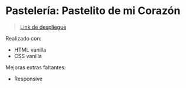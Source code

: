 # Pastelería: Pastelito de mi Corazón

> [Link de despliegue](https://hdz-angel-gran.w3spaces.com/Practica1/cliente.html)

Realizado con:

- HTML vanilla
- CSS vanilla

Mejoras extras faltantes:

- Responsive
